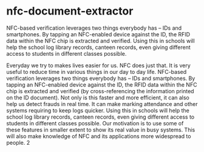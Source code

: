 # nfc-document-extractor
NFC-based verification leverages two things everybody has – IDs and smartphones. By tapping an NFC-enabled device against the ID, the RFID data within the NFC chip is extracted and verified. Using this in schools will help the school log library records, canteen records, even giving different access to students in different classes possible.

Everyday we try to makes lives easier for us. NFC does just that. It is very useful to
reduce time in various things in our day to day life. NFC-based verification leverages two
things everybody has – IDs and smartphones. By tapping an NFC-enabled device against
the ID, the RFID data within the NFC chip is extracted and verified (by cross-referencing
the information printed on the ID document). Not only is this faster and more efficient,
it can also help us detect frauds in real time. It can make marking attendance and
other systems requiring to keep logs quicker. Using this in schools will help the school
log library records, canteen records, even giving different access to students in different
classes possible.
Our motivation is to use some of these features in smaller extent to show its real
value in busy systems. This will also make knowledge of NFC and its applications more
widespread to people.
2
